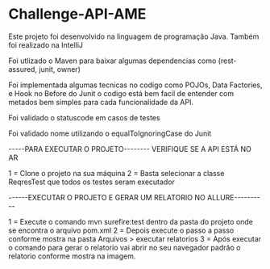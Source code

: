 # Challenge-API-AME

Este projeto foi desenvolvido na linguagem de programação Java. Também foi realizado na IntelliJ

Foi utlizado o Maven para baixar algumas dependencias como (rest-assured, junit, owner)

Foi implementada algumas tecnicas no codigo como POJOs, Data Factories, e Hook no Before do Junit o codigo está bem facil de entender com metados bem simples para cada funcionalidade da API.

Foi validado o statuscode em casos de testes

Foi validado nome utilizando o equalToIgnoringCase do Junit

-----PARA EXECUTAR O PROJETO-------- VERIFIQUE SE A API ESTÁ NO AR

1 = Clone o projeto na sua máquina 2 = Basta selecionar a classe ReqresTest que todos os testes seram executador

------EXECUTAR O PROJETO E GERAR UM RELATORIO NO ALLURE----------

1 = Execute o comando mvn surefire:test dentro da pasta do projeto onde se encontra o arquivo pom.xml 2 = Depois execute o passo a passo conforme mostra na pasta Arquivos > executar relatorios 3 = Após executar o comando para gerar o relatorio vai abrir no seu navegador padrão o relatorio conforme mostra na imagem.
